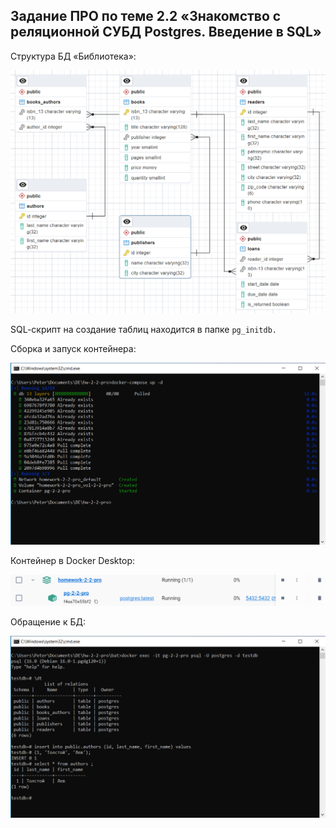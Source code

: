 ## Задание ПРО по теме 2.2 «Знакомство с реляционной СУБД Postgres. Введение в SQL»‎

Структура БД «Библиотека»‎:

![](db_logical_structure.png)

SQL-cкрипт на создание таблиц находится в папке `pg_initdb.`

Сборка и запуск контейнера:

![](readme_images/1-startup.png)

Контейнер в Docker Desktop:

![](readme_images/2-status.png)

Обращение к БД:

![](readme_images/3-psql.png)